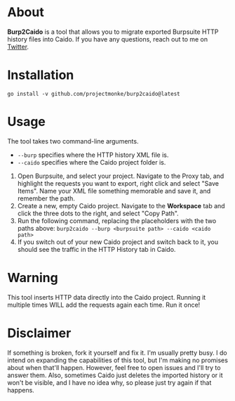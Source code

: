 # About
**Burp2Caido** is a tool that allows you to migrate exported Burpsuite HTTP history files into Caido. If you have any questions, reach out to me on [Twitter](https://twitter.com/monkehack).
# Installation
`go install -v github.com/projectmonke/burp2caido@latest`
# Usage
The tool takes two command-line arguments.
- `--burp` specifies where the HTTP history XML file is.
- `--caido` specifies where the Caido project folder is.

1. Open Burpsuite, and select your project. Navigate to the Proxy tab, and highlight the requests you want to export, right click and select "Save Items". Name your XML file something memorable and save it, and remember the path.
2. Create a new, empty Caido project. Navigate to the **Workspace** tab and click the three dots to the right, and select "Copy Path".
3. Run the following command, replacing the placeholders with the two paths above: `burp2caido --burp <burpsuite path> --caido <caido path>`
4. If you switch out of your new Caido project and switch back to it, you should see the traffic in the HTTP History tab in Caido.

# Warning
This tool inserts HTTP data directly into the Caido project. Running it multiple times WILL add the requests again each time. Run it once!

# Disclaimer
If something is broken, fork it yourself and fix it. I'm usually pretty busy. I do intend on expanding the capabilities of this tool, but I'm making no promises about when that'll happen. However, feel free to open issues and I'll try to answer them. Also, sometimes Caido just deletes the imported history or it won't be visible, and I have no idea why, so please just try again if that happens.
